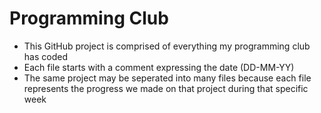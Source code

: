 # Programming Club
* This GitHub project is comprised of everything my programming club has coded
* Each file starts with a comment expressing the date (DD-MM-YY)
* The same project may be seperated into many files because each file represents the progress we made on that project during that specific week
